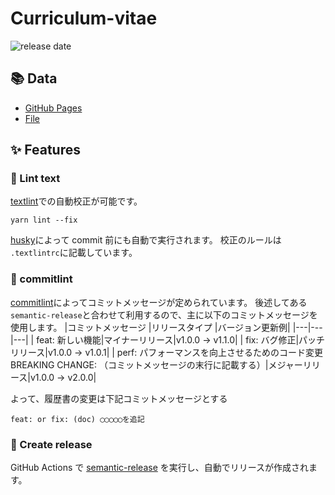 # Curriculum-vitae

![release date](https://img.shields.io/github/release-date/negiseijin/Curriculum-vitae?color=blue&logo=github)

## :books: Data

- [GitHub Pages](https://negiseijin.github.io/Curriculum-vitae/)
- [File](https://github.com/negiseijin/Curriculum-vitae/blob/master/docs/README.md)

## :sparkles: Features

### :memo: Lint text

[textlint](https://textlint.github.io/)での自動校正が可能です。

```yarn
yarn lint --fix
```

[husky](https://typicode.github.io/husky/#/)によって commit 前にも自動で実行されます。
校正のルールは `.textlintrc`に記載しています。

### :wrench: commitlint

[commitlint](https://commitlint.js.org/#/)によってコミットメッセージが定められています。
後述してある`semantic-release`と合わせて利用するので、主に以下のコミットメッセージを使用します。
|コミットメッセージ |リリースタイプ |バージョン更新例|
|---|---|---|
| feat: 新しい機能|マイナーリリース|v1.0.0 → v1.1.0|
| fix: バグ修正|パッチリリース|v1.0.0 → v1.0.1|
| perf: パフォーマンスを向上させるためのコード変更<br>BREAKING CHANGE: （コミットメッセージの末行に記載する）|メジャーリリース|v1.0.0 → v2.0.0|

よって、履歴書の変更は下記コミットメッセージとする

```git
feat: or fix: (doc) ◯◯◯◯◯を追記
```

### :rocket: Create release

GitHub Actions で [semantic-release](https://semantic-release.gitbook.io/semantic-release/) を実行し、自動でリリースが作成されます。
